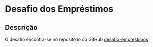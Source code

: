 # Desafio dos Empréstimos

## Descrição

O desafio encontra-se no repositório do GitHub [desafio-emprestimos](https:/https://github.com/backend-br/desafios/blob/master/loans/PROBLEM.md)
